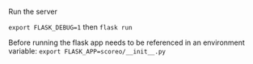 Run the server

`export FLASK_DEBUG=1`
then
`flask run`

Before running the flask app needs to be referenced in an environment variable: `export FLASK_APP=scoreo/__init__.py`
